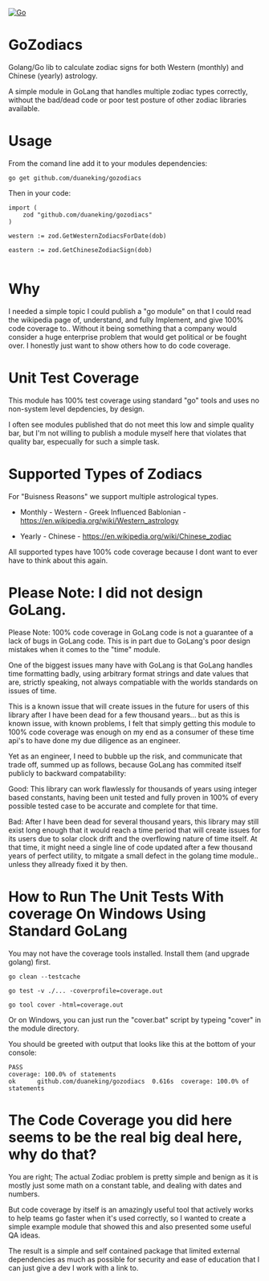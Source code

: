 [![Go](https://github.com/duaneking/gozodiacs/actions/workflows/go.yml/badge.svg)](https://github.com/duaneking/gozodiacs/actions/workflows/go.yml)

# GoZodiacs

Golang/Go lib to calculate zodiac signs for both Western (monthly) and Chinese (yearly) astrology.

A simple module in GoLang that handles multiple zodiac types correctly, without the bad/dead code or poor test posture of other zodiac libraries available.

# Usage

From the comand line add it to your modules dependencies:

```go get github.com/duaneking/gozodiacs```

Then in your code:

```
import (
	zod "github.com/duaneking/gozodiacs"
)

western := zod.GetWesternZodiacsForDate(dob)

eastern := zod.GetChineseZodiacSign(dob)
  
```

# Why
I needed a simple topic I could publish a "go module" on that I could read the wikipedia page of, understand, and fully Implement, and give 100% code coverage to.. Without it being something that a company would consider a huge enterprise problem that would get political or be fought over. I honestly just want to show others how to do code coverage.

# Unit Test Coverage
This module has 100% test coverage using standard "go" tools and uses no non-system level depdencies, by design.

I often see modules published that do not meet this low and simple quality bar, but I'm not willing to publish a module myself here that violates that quality bar, especually for such a simple task.

# Supported Types of Zodiacs
For "Buisness Reasons" we support multiple astrological types.
- Monthly - Western - Greek Influenced Bablonian - https://en.wikipedia.org/wiki/Western_astrology

- Yearly - Chinese - https://en.wikipedia.org/wiki/Chinese_zodiac

All supported types have 100% code coverage because I dont want to ever have to think about this again.

# Please Note: I did not design GoLang.

Please Note: 100% code coverage in GoLang code is not a guarantee of a lack of bugs in GoLang code. This is in part due to GoLang's poor design mistakes when it comes to the "time" module.

One of the biggest issues many have with GoLang is that GoLang handles time formatting badly, using arbitrary format strings and date values that are, strictly speaking, not always compatiable with the worlds standards on issues of time.

This is a known issue that will create issues in the future for users of this library after I have been dead for a few thousand years... but as this is known issue, with known problems, I felt that simply getting this module to 100% code coverage was enough on my end as a consumer of these time api's to have done my due diligence as an engineer.

Yet as an engineer, I need to bubble up the risk, and communicate that trade off, summed up as follows, because GoLang has commited itself publicly to backward compatability:

Good: This library can work flawlessly for thousands of years using integer based constants, having been unit tested and fully proven in 100% of every possible tested case to be accurate and complete for that time.

Bad: After I have been dead for several thousand years, this library may still exist long enough that it would reach a time period that will create issues for its users due to solar clock drift and the overflowing nature of time itself. At that time, it might need a single line of code updated after a few thousand years of perfect utility, to mitgate a small defect in the golang time module.. unless they allready fixed it by then.

# How to Run The Unit Tests With coverage On Windows Using Standard GoLang

You may not have the coverage tools installed.  Install them (and upgrade golang) first.

```
go clean --testcache

go test -v ./... -coverprofile=coverage.out

go tool cover -html=coverage.out
```

Or on Windows, you can just run the "cover.bat" script by typeing "cover" in the module directory.

You should be greeted with output that looks like this at the bottom of your console:

```
PASS
coverage: 100.0% of statements
ok      github.com/duaneking/gozodiacs  0.616s  coverage: 100.0% of statements
```

# The Code Coverage you did here seems to be the real big deal here, why do that?
You are right; The actual Zodiac problem is pretty simple and benign as it is mostly just some math on a constant table, and dealing with dates and numbers.

But code coverage by itself is an amazingly useful tool that actively works to help teams go faster when it's used correctly, so I wanted to create a simple example module that showed this and also presented some useful QA ideas.

The result is a simple and self contained package that limited external dependencies as much as possible for security and ease of education that I can just give a dev I work with a link to.
